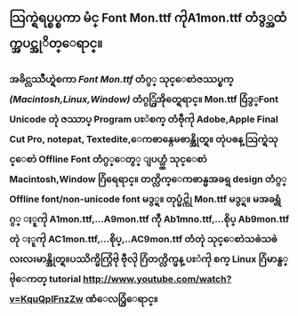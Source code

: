 ## သြက္ရဲရပ္စပ္စကာ မံင္ Font **Mon.ttf ကႝု**A1mon.ttf တံဒွ္အထံက္အပင္အုိတ္ေရာင္။ ##




### အခိင္လဿဳဟ္ရဲစကာ _Font Mon.ttf_ တံဂွ္ သုင္ေစာဲဇဿပ္စက္ _(Macintosh,Linux,Window)_ တံဂွ္ဂြံအိုတ္ရေရာင္။ Mon.ttf ဝြံဒွ္Font Unicode တုဲ ဇဿာပ္ Program ပႜဲစက္ တံဗီုကႝု Adobe,Apple Final Cut Pro, notepat, Textedite,ေကၜာန္ဂေမၜာန္အိုတ္ရ။ တုဲပၜန္ သြက္ရဲသုင္ေစာဲ Offline Font တံဂွ္ေတွ္ ျပဟ္ဟ္ဏံ သုင္ေစာဲ Macintosh,Window ဂြံရေရာင္။ တက္လိက္ေကၜာန္မအခရ္ design တံဂွ္ Offline font/non-unicode font မဒွ္ရ။ တုပ္မံင္ကႝု Mon.ttf မဒွ္ရ။ မအခရ္တံဂွ္  ႏူကႝု A1mon.ttf,...A9mon.ttf ကီု Ab1mno.ttf,...စိုပ္ Ab9mon.ttf တုဲ ႏူကႝု AC1mon.ttf,...စိုပ္,..AC9mon.ttf တံတုဲ သုင္ေစာဲသၜဲသၜဲလးလးမာန္အိုတ္ရ။ပဿိက္မိက္ဂြံဗႝု ဗီုလႝု ဂြံတက္လိက္မန္ ပႜဲကႝု စက္ Linux ဂြံမာန္ဂွ္ ဗႝုေကတ္ tutorial http://www.youtube.com/watch?v=KquQplFnzZw ဏံေလဝ္ဂြံေရာင္။ ###